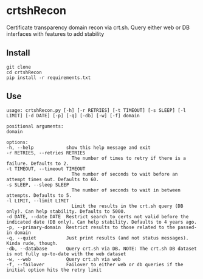 # crtshRecon

Certificate transparency domain recon via crt.sh. Query either web or DB interfaces with features to add stability

## Install

    git clone 
    cd crtshRecon
    pip install -r requirements.txt

## Use

    usage: crtshRecon.py [-h] [-r RETRIES] [-t TIMEOUT] [-s SLEEP] [-l LIMIT] [-d DATE] [-p] [-q] [-db] [-w] [-f] domain

    positional arguments:
    domain

    options:
    -h, --help            show this help message and exit
    -r RETRIES, --retries RETRIES
                            The number of times to retry if there is a failure. Defaults to 2.
    -t TIMEOUT, --timeout TIMEOUT
                            The number of seconds to wait before an attempt times out. Defaults to 60.
    -s SLEEP, --sleep SLEEP
                            The number of seconds to wait in between attempts. Defaults to 5.
    -l LIMIT, --limit LIMIT
                            Limit the results in the crt.sh query (DB only). Can help stability. Defaults to 5000.
    -d DATE, --date DATE  Restrict search to certs not valid before the indicated date (DB only). Can help stability. Defaults to 4 years ago.
    -p, --primary-domain  Restrict results to those related to the passed-in domain
    -q, --quiet           Just print results (and not status messages). Kinda rude, though.
    -db, --database       Query crt.sh via DB. NOTE: The crt.sh DB dataset is not fully up-to-date with the web dataset
    -w, --web             Query crt.sh via web
    -f, --failover        Failover to either web or db queries if the initial option hits the retry limit
